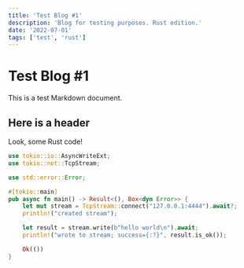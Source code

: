 ```yaml
---
title: 'Test Blog #1'
description: 'Blog for testing purposes. Rust edition.'
date: '2022-07-01'
tags: ['test', 'rust']
---
```


# Test Blog #1

This is a test Markdown document.

## Here is a header

Look, some Rust code!

```rust
use tokio::io::AsyncWriteExt;
use tokio::net::TcpStream;

use std::error::Error;

#[tokio::main]
pub async fn main() -> Result<(), Box<dyn Error>> {
    let mut stream = TcpStream::connect("127.0.0.1:4444").await?;
    println!("created stream");

    let result = stream.write(b"hello world\n").await;
    println!("wrote to stream; success={:?}", result.is_ok());

    Ok(())
}
```

